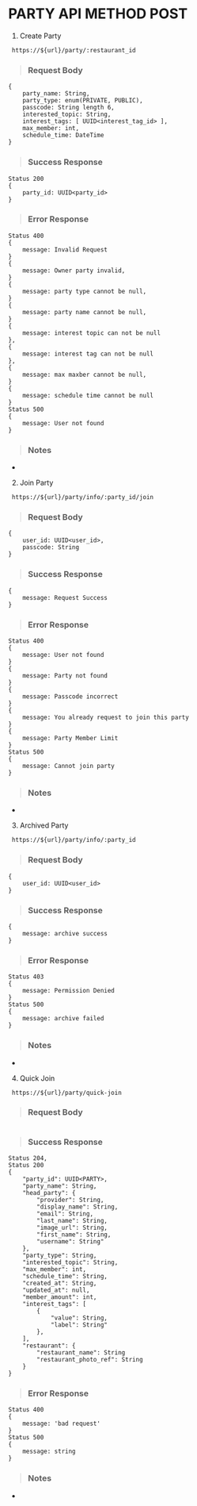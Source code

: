 # PARTY API METHOD POST

1. Create Party

` https://${url}/party/:restaurant_id`

> ### Request Body

```
{
    party_name: String,
    party_type: enum(PRIVATE, PUBLIC),
    passcode: String length 6,
    interested_topic: String,
    interest_tags: [ UUID<interest_tag_id> ],
    max_member: int,
    schedule_time: DateTime
}
```

> ### Success Response

```
Status 200
{
    party_id: UUID<party_id>
}
```

> ### Error Response

```
Status 400
{
    message: Invalid Request
}
{
    message: Owner party invalid,
}
{
    message: party type cannot be null,
}
{
    message: party name cannot be null,
}
{
    message: interest topic can not be null
},
{
    message: interest tag can not be null
},
{
    message: max maxber cannot be null,
}
{
    message: schedule time cannot be null
}
Status 500
{
    message: User not found
}
```

> ### Notes

-

2. Join Party

` https://${url}/party/info/:party_id/join`

> ### Request Body

```
{
    user_id: UUID<user_id>,
    passcode: String
}
```

> ### Success Response

```
{
    message: Request Success
}
```

> ### Error Response

```
Status 400
{
    message: User not found
}
{
    message: Party not found
}
{
    message: Passcode incorrect
}
{
    message: You already request to join this party
}
{
    message: Party Member Limit
}
Status 500
{
    message: Cannot join party
}
```

> ### Notes

-

3. Archived Party

` https://${url}/party/info/:party_id`

> ### Request Body

```
{
    user_id: UUID<user_id>
}
```

> ### Success Response

```
{
    message: archive success
}
```

> ### Error Response

```
Status 403
{
    message: Permission Denied
}
Status 500
{
    message: archive failed
}
```

> ### Notes

-

4. Quick Join

` https://${url}/party/quick-join`

> ### Request Body

```

```

> ### Success Response

```
Status 204,
Status 200
{
    "party_id": UUID<PARTY>,
    "party_name": String,
    "head_party": {
        "provider": String,
        "display_name": String,
        "email": String,
        "last_name": String,
        "image_url": String,
        "first_name": String,
        "username": String"
    },
    "party_type": String,
    "interested_topic": String,
    "max_member": int,
    "schedule_time": String,
    "created_at": String,
    "updated_at": null,
    "member_amount": int,
    "interest_tags": [
        {
            "value": String,
            "label": String"
        },
    ],
    "restaurant": {
        "restaurant_name": String
        "restaurant_photo_ref": String
    }
}
```

> ### Error Response

```
Status 400
{
    message: 'bad request'
}
Status 500
{
    message: string
}
```

> ### Notes

-
